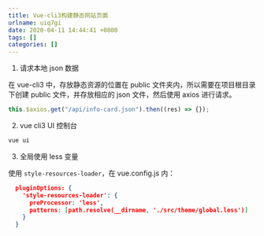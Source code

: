 ```yaml
---
title: Vue-cli3构建静态网站页面
urlname: uiq7gi
date: 2020-04-11 14:44:41 +0800
tags: []
categories: []
---
```


1. 请求本地 json 数据

在 vue-cli3 中，存放静态资源的位置在 public 文件夹内，所以需要在项目根目录下创建 public 文件，并存放相应的 json 文件，然后使用 axios 进行请求。

```javascript
this.$axios.get("/api/info-card.json").then((res) => {});
```

2. vue cli3 UI 控制台

```bash
vue ui
```

3. 全局使用 less 变量

使用 `style-resources-loader`，在 vue.config.js 内：

```json
  pluginOptions: {
    'style-resources-loader': {
      preProcessor: 'less',
      patterns: [path.resolve(__dirname, './src/theme/global.less')]
    }
  }
```
